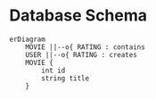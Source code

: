 # Database Schema

```mermaid
erDiagram
    MOVIE ||--o{ RATING : contains
    USER ||--o{ RATING : creates
    MOVIE {
        int id
        string title
    }
```
